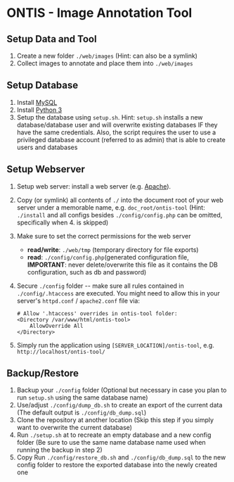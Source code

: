 # ONTIS - Image Annotation Tool

## Setup Data and Tool

1. Create a new folder `./web/images` (Hint: can also be a symlink)
2. Collect images to annotate and place them into `./web/images`

## Setup Database

1. Install [MySQL](https://dev.mysql.com/doc/mysql-getting-started/en/)
2. Install [Python 3](https://www.python.org/)
3. Setup the database using `setup.sh`. Hint: `setup.sh` installs a new database/database user and will overwrite existing databases IF they have the same credentials. Also, the script requires the user to use a privileged database account (referred to as admin) that is able to create users and databases

## Setup Webserver

1. Setup web server: install a web server (e.g. [Apache](https://httpd.apache.org/)).
2. Copy (or symlink) all contents of `./` into the document root of your web server under a memorable name, e.g. `doc_root/ontis-tool` (Hint: `./install` and all configs besides `./config/config.php` can be omitted, specifically when 4. is skipped)
3. Make sure to set the correct permissions for the web server
    - **read/write**: `./web/tmp` (temporary directory for file exports)
    - **read**: `./config/config.php`(generated configuration file, **IMPORTANT**: never delete/overwrite this file as it contains the DB configuration, such as db and password)
4. Secure `./config` folder -- make sure all rules contained in `./config/.htaccess` are executed. You might need to allow this in your server's `httpd.conf` / `apache2.conf` file via:

    ```
    # Allow '.htaccess' overrides in ontis-tool folder:
    <Directory /var/www/html/ontis-tool>
        AllowOverride All
    </Directory>
    ```

5. Simply run the application using `[SERVER_LOCATION]/ontis-tool`, e.g. `http://localhost/ontis-tool/`

## Backup/Restore

1. Backup your `./config` folder (Optional but necessary in case you plan to run `setup.sh` using the same database name)
2. Use/adjust `./config/dump_db.sh` to create an export of the current data (The default output is `./config/db_dump.sql`)
3. Clone the repository at another location (Skip this step if you simply want to overwrite the current database)
4. Run `./setup.sh` at to recreate an empty database and a new config folder (Be sure to use the same name database name used when running the backup in step 2)
5. Copy Run `./config/restore_db.sh` and `./config/db_dump.sql` to the new config folder to restore the exported database into the newly created one
